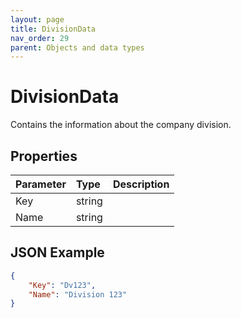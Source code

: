 ```yaml
---
layout: page
title: DivisionData
nav_order: 29
parent: Objects and data types
---
```


# DivisionData

Contains the information about the company division.

## Properties

| Parameter | Type   | Description                                                 |
|:----------|:-------|:------------------------------------------------------------|
| Key | string |     |
| Name | string |     |

## JSON Example

```json
{
    "Key": "Dv123",
    "Name": "Division 123"
}
```
